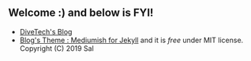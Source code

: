 ## Welcome :)  and below is FYI!  

- [DiveTech's Blog](https://1oopro.com/blog)  
- [Blog's Theme : Mediumish for Jekyll](https://www.wowthemes.net) and it is *free* under MIT license. Copyright (C) 2019 Sal
